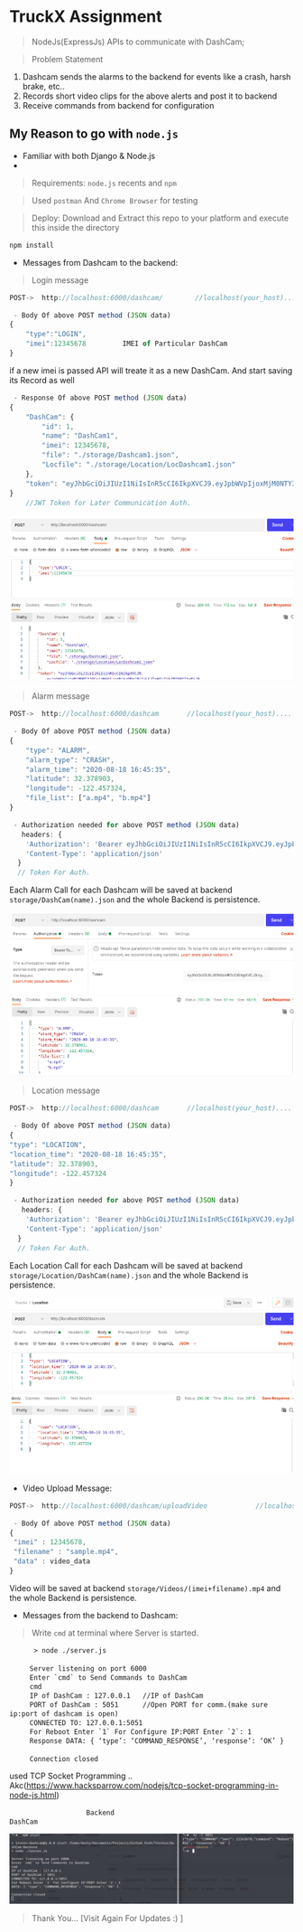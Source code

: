 # TruckX Assignment

>NodeJs(ExpressJs) APIs to communicate with DashCam;

>Problem Statement
 1. Dashcam sends the alarms to the backend for events like a crash, harsh brake, etc..
 2. Records short video clips for the above alerts and post it to backend
 3. Receive commands from backend for configuration

## My Reason to go with `node.js`
- Familiar with both Django & Node.js
- 

>Requirements: `node.js` recents and `npm`

>Used `postman` And `Chrome Browser` for testing

>Deploy:
>Download and Extract this repo to your platform and execute this inside the directory
```Bash
npm install
```


- Messages from Dashcam to the backend:

> Login message 
```Javascript
POST->  http://localhost:6000/dashcam/        //localhost(your_host).... default_port = `6000` (else defined in your `process.env.PORT
```
```Javascript
 - Body Of above POST method (JSON data)
{
    "type":"LOGIN",
    "imei":12345678         IMEI of Particular DashCam
}
```  
if a new imei is passed API will treate it as a new DashCam. And start saving its Record as well
```Javascript
 - Response Of above POST method (JSON data)
{
    "DashCam": {
        "id": 1,
        "name": "DashCam1",
        "imei": 12345678,
        "file": "./storage/Dashcam1.json",
        "Locfile": "./storage/Location/LocDashcam1.json"
    },
    "token": "eyJhbGciOiJIUzI1NiIsInR5cCI6IkpXVCJ9.eyJpbWVpIjoxMjM0NTY3OCwiaWF0IjoxNjEzOTAwNjAxLCJleHAiOjE2MTQ1MDU0MDF9.XQoVn4RGetWl9KNGMFpdAynm9W0fEE9Fxq3Tw9aiFXI"
}
    //JWT Token for Later Communication Auth. 
```

![DashCam Registration/Login](https://github.com/anandiiitbh/DashCam-Backend/blob/main/storage/img/login.png)  



> Alarm message
```Javascript
POST->  http://localhost:6000/dashcam       //localhost(your_host).... default_port = `3000` (else defined in your `process.env.PORT`
```
```Javascript
 - Body Of above POST method (JSON data)
{
    "type": "ALARM",
    "alarm_type": "CRASH",
    "alarm_time": "2020-08-18 16:45:35",
    "latitude": 32.378903,
    "longitude": -122.457324,
    "file_list": ["a.mp4", "b.mp4"]
}
```  
```Javascript
 - Authorization needed for above POST method (JSON data)
   headers: { 
    'Authorization': 'Bearer eyJhbGciOiJIUzI1NiIsInR5cCI6IkpXVCJ9.eyJpbWVpIjoxMjM0NTY3OCwiaWF0IjoxNjEzODg1MjIyLCJleHAiOjE2MTQ0OTAwMjJ9.7fcK36xX26WNKaMMcO89xMCTu7d00MOkAB7zN66fTF0', 
    'Content-Type': 'application/json'
  }
  // Token For Auth.
```  
Each Alarm Call for each Dashcam will be saved at backend `storage/DashCam(name).json` and the whole Backend is persistence.

![Alarm Message](https://github.com/anandiiitbh/DashCam-Backend/blob/main/storage/img/22.png)  


> Location message
```Javascript
POST->  http://localhost:6000/dashcam       //localhost(your_host).... default_port = `3000` (else defined in your `process.env.PORT`
```
```Javascript
 - Body Of above POST method (JSON data)
{
"type": "LOCATION",
"location_time": "2020-08-18 16:45:35",
"latitude": 32.378903,
"longitude": -122.457324
}
```  
```Javascript
 - Authorization needed for above POST method (JSON data)
   headers: { 
    'Authorization': 'Bearer eyJhbGciOiJIUzI1NiIsInR5cCI6IkpXVCJ9.eyJpbWVpIjoxMjM0NTY3OCwiaWF0IjoxNjEzODg1MjIyLCJleHAiOjE2MTQ0OTAwMjJ9.7fcK36xX26WNKaMMcO89xMCTu7d00MOkAB7zN66fTF0', 
    'Content-Type': 'application/json'
  }  
  // Token For Auth.
```  
Each Location Call for each Dashcam  will be saved at backend `storage/Location/DashCam(name).json` and the whole Backend is persistence.

![Location Message](https://github.com/anandiiitbh/DashCam-Backend/blob/main/storage/img/Screenshot_2021-02-21_15-14-29.png)  


- Video Upload Message:  

```Javascript
POST->  http://localhost:6000/dashcam/uploadVideo            //localhost(your_host).... default_port = `3000` (else defined in your `process.env.PORT`
```
```Javascript
 - Body Of above POST method (JSON data)
{
 "imei" : 12345678,
 "filename" : "sample.mp4",
 "data" : video_data
}
```  
Video will be saved at backend `storage/Videos/(imei+filename).mp4` and the whole Backend is persistence.

- Messages from the backend to Dashcam:  

>Write `cmd` at terminal where Server is started. 

```shell
      > node ./server.js

     Server listening on port 6000
     Enter `cmd` to Send Commands to DashCam
     cmd
     IP of DashCam : 127.0.0.1   //IP of DashCam
     PORT of DashCam : 5051      //Open PORT for comm.(make sure ip:port of dashcam is open)
     CONNECTED TO: 127.0.0.1:5051
     For Reboot Enter `1` For Configure IP:PORT Enter `2`: 1
     Response DATA: { ‘type’: ‘COMMAND_RESPONSE’, ‘response’: ‘OK’ }

     Connection closed
```

used TCP Socket Programming .. Akc(https://www.hacksparrow.com/nodejs/tcp-socket-programming-in-node-js.html)  

                       Backend                                                       DashCam

![Messages from the backend to Dashcam](https://github.com/anandiiitbh/DashCam-Backend/blob/main/storage/img/Screenshot_2021-02-21_15-22-22.png)  


>Thank You... [Visit Again For Updates :) ]
